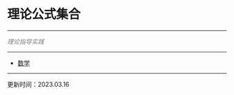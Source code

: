# 理论公式集合

---

<FONT COLOR='GRAY'><em>理论指导实践</em></FONT>

---

- [数学](mathematics.md)

---

更新时间：2023.03.16